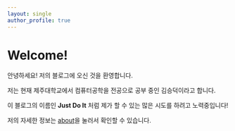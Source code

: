 ```yaml
---
layout: single
author_profile: true
---
```

<h1>Welcome!</h1>
안녕하세요! 저의 블로그에 오신 것을 환영합니다.

저는 현재 제주대학교에서 컴퓨터공학을 전공으로 공부 중인 김승덕이라고 합니다.

이 블로그의 이름인 __Just Do It__ 처럼 제가 할 수 있는 많은 시도를 하려고 노력중입니다!

저의 자세한 정보는 [about](/_pages/about.md)을 눌러서 확인할 수 있습니다.